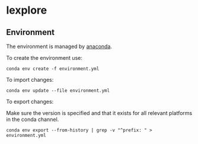 # lexplore
## Environment

The environment is managed by [anaconda](https://www.anaconda.com/).

To create the environment use:

```
conda env create -f environment.yml
```

To import changes:

```
conda env update --file environment.yml
```

To export changes:

Make sure the version is specified and that it exists for all relevant platforms in the conda channel.

```
conda env export --from-history | grep -v "^prefix: " > environment.yml
```

